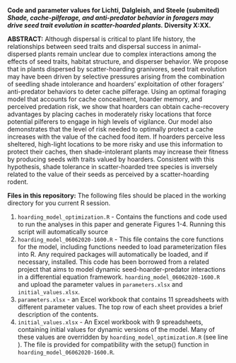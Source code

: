 **Code and parameter values for Lichti, Dalgleish, and Steele (submited) *Shade, cache-pilferage, and anti-predator behavior in foragers may drive seed trait evolution in scatter-hoarded plants.* Diversity X:XX.**


**ABSTRACT:** Although dispersal is critical to plant life history, the relationships between seed traits and dispersal success in animal-dispersed plants remain unclear due to complex interactions among the effects of seed traits, habitat structure, and disperser behavior.  We propose that in plants dispersed by scatter-hoarding granivores, seed trait evolution may have been driven by selective pressures arising from the combination of seedling shade intolerance and hoarders’ exploitation of other foragers’ anti-predator behaviors to deter cache pilferage.  Using an optimal foraging model that accounts for cache concealment, hoarder memory, and perceived predation risk, we show that hoarders can obtain cache-recovery advantages by placing caches in moderately risky locations that force potential pilferers to engage in high levels of vigilance. Our model also demonstrates that the level of risk needed to optimally protect a cache increases with the value of the cached food item. If hoarders perceive less sheltered, high-light locations to be more risky and use this information to protect their caches, then shade-intolerant plants may increase their fitness by producing seeds with traits valued by hoarders.  Consistent with this hypothesis, shade tolerance in scatter-hoarded tree species is inversely related to the value of their seeds as perceived by a scatter-hoarding rodent. 

**Files in this repository:** The following files should be placed in the working directory for you current R session.

1. `hoarding_model_optimization.R` - Contains the functions and code used to run the analyses in this paper and generate Figures 1-4. Running this script will automatically source
2. `hoarding_model_06062020-1600.R` - This file contains the core functions for the model, including functions needed to load parameterization files into R. Any required packages will automatically be loaded, and if necessary, installed.  This code has been borrowed from a related project that aims to model dynamic seed-hoarder-predator interactions in a differential equation framework.
 `hoarding_model_06062020-1600.R` and upload the parameter values in `parameters.xlsx` and `initial_values.xlsx`.
3. `parameters.xlsx` - an Excel workbook that contains 11 spreadsheets with different parameter values.  The top row of each sheet provides a brief description of the contents.  
4. `initial_values.xlsx` - An Excel workbook with 9 spreadsheets, containing initial values for dynamic versions of the model. Many of these values are overridden by `hoarding_model_optimization.R` (see line ). The file is provided for compatibility with the setup() function in `hoarding_model_06062020-1600.R`.